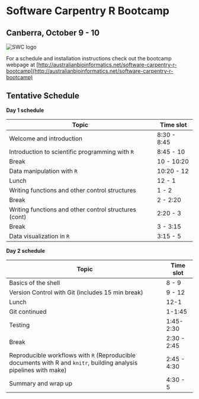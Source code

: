 
# Software Carpentry R Bootcamp
## Canberra, October 9 - 10

![SWC logo](http://software-carpentry.org/img/software-carpentry-banner.png)


For a schedule and installation instructions check out the bootcamp webpage at [http://australianbioinformatics.net/software-carpentry-r-bootcamp](http://australianbioinformatics.net/software-carpentry-r-bootcamp)

## Tentative Schedule
**Day 1 schedule**

| Topic |   Time slot |
| ----- | ----------- |
| Welcome and introduction   |  8:30 - 8:45 |
| Introduction to scientific programming with `R`  |  8:45 - 10 |
| Break   | 10 - 10:20 |
| Data manipulation with `R`    | 10:20 - 12 |
| Lunch  |  12 - 1 |
| Writing functions and other control structures  | 1 - 2 |
| Break  |  2 - 2:20 |
| Writing functions and other control structures (cont)  |  2:20 - 3 |
| Break   | 3 - 3:15 |
| Data visualization in `R` | 3:15 - 5 |

**Day 2 schedule**


| Topic |   Time slot |
| ----- | ----------- |
| Basics of the shell | 8 - 9  |
| Version Control with Git (includes 15 min break)  |  9 - 12 |
| Lunch |  12-1 |
| Git continued |  1-1:45 |
| Testing |1:45- 2:30 |
| Break |  2:30 - 2:45 |
| Reproducible workflows with `R` (Reproducible documents with R and `knitr`, building analysis pipelines with make) | 2:45 - 4:30 |
| Summary and wrap up | 4:30 - 5 |

